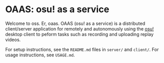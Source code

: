# OAAS: osu! as a service

Welcome to oss.
Er, oaas.
OAAS (osu! as a service) is a distributed client/server application for remotely and autonomously using the [osu!](https://osu.ppy.sh) desktop client to peform tasks such as recording and uploading replay videos.

For setup instructions, see the `README.md` files in `server/` and `client/`.
For usage instructions, see `USAGE.md`.
